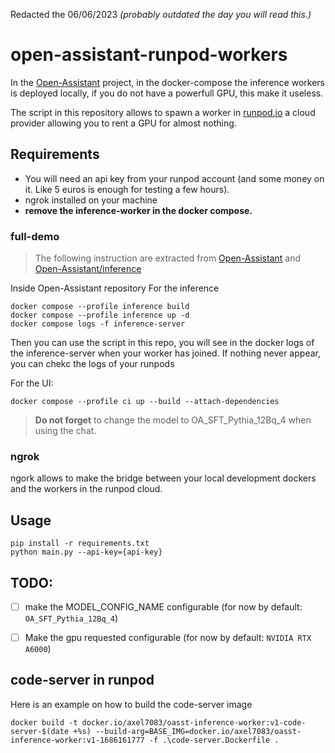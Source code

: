Redacted the 06/06/2023 _(probably outdated the day you will read this.)_

# open-assistant-runpod-workers
 
In the [Open-Assistant](https://github.com/LAION-AI/Open-Assistant) project, in the docker-compose the inference workers is deployed locally, if you do not have a powerfull GPU, this make it useless.

The script in this repository allows to spawn a worker in [runpod.io](https://www.runpod.io/) a cloud provider allowing you to rent a GPU for almost nothing.

## Requirements

- You will need an api key from your runpod account (and some money on it. Like 5 euros is enough for testing a few hours).
- ngrok installed on your machine
- **remove the inference-worker in the docker compose.** 

### full-demo

> The following instruction are extracted from [Open-Assistant](https://github.com/LAION-AI/Open-Assistant) and [Open-Assistant/inference](https://github.com/LAION-AI/Open-Assistant/tree/main/inference)

Inside Open-Assistant repository
For the inference
````shell
docker compose --profile inference build
docker compose --profile inference up -d
docker compose logs -f inference-server
````

Then you can use the script in this repo, you will see in the docker logs of the inference-server when your worker has joined.
If nothing never appear, you can chekc the logs of your runpods

For the UI:
````shell
docker compose --profile ci up --build --attach-dependencies
````
> **Do not forget** to change the model to OA_SFT_Pythia_12Bq_4 when using the chat.

### ngrok

ngork allows to make the bridge between your local development dockers and the workers in the runpod cloud.

## Usage

````shell
pip install -r requirements.txt
python main.py --api-key={api-key}
````


## TODO:

- [ ] make the MODEL_CONFIG_NAME configurable (for now by default: `OA_SFT_Pythia_12Bq_4`)
- [ ] Make the gpu requested configurable (for now by default: `NVIDIA RTX A6000`)


## code-server in runpod

Here is an example on how to build the code-server image
````shell
docker build -t docker.io/axel7083/oasst-inference-worker:v1-code-server-$(date +%s) --build-arg=BASE_IMG=docker.io/axel7083/oasst-inference-worker:v1-1686161777 -f .\code-server.Dockerfile .
````
